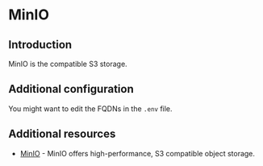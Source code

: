 # MinIO

## Introduction

MinIO is the compatible S3 storage.

## Additional configuration

You might want to edit the FQDNs in the `.env` file.

## Additional resources

- [MinIO](https://min.io/) - MinIO offers high-performance, S3 compatible object storage.
